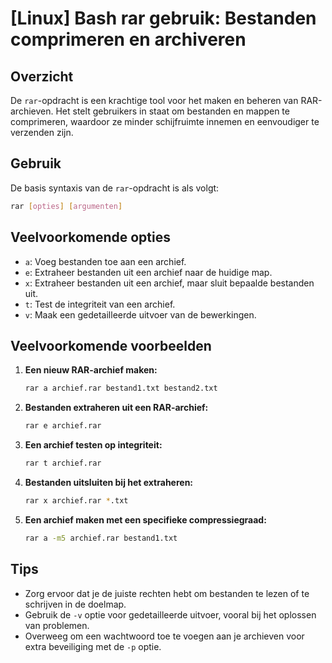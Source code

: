 # [Linux] Bash rar gebruik: Bestanden comprimeren en archiveren

## Overzicht
De `rar`-opdracht is een krachtige tool voor het maken en beheren van RAR-archieven. Het stelt gebruikers in staat om bestanden en mappen te comprimeren, waardoor ze minder schijfruimte innemen en eenvoudiger te verzenden zijn.

## Gebruik
De basis syntaxis van de `rar`-opdracht is als volgt:

```bash
rar [opties] [argumenten]
```

## Veelvoorkomende opties
- `a`: Voeg bestanden toe aan een archief.
- `e`: Extraheer bestanden uit een archief naar de huidige map.
- `x`: Extraheer bestanden uit een archief, maar sluit bepaalde bestanden uit.
- `t`: Test de integriteit van een archief.
- `v`: Maak een gedetailleerde uitvoer van de bewerkingen.

## Veelvoorkomende voorbeelden

1. **Een nieuw RAR-archief maken:**
   ```bash
   rar a archief.rar bestand1.txt bestand2.txt
   ```

2. **Bestanden extraheren uit een RAR-archief:**
   ```bash
   rar e archief.rar
   ```

3. **Een archief testen op integriteit:**
   ```bash
   rar t archief.rar
   ```

4. **Bestanden uitsluiten bij het extraheren:**
   ```bash
   rar x archief.rar *.txt
   ```

5. **Een archief maken met een specifieke compressiegraad:**
   ```bash
   rar a -m5 archief.rar bestand1.txt
   ```

## Tips
- Zorg ervoor dat je de juiste rechten hebt om bestanden te lezen of te schrijven in de doelmap.
- Gebruik de `-v` optie voor gedetailleerde uitvoer, vooral bij het oplossen van problemen.
- Overweeg om een wachtwoord toe te voegen aan je archieven voor extra beveiliging met de `-p` optie.